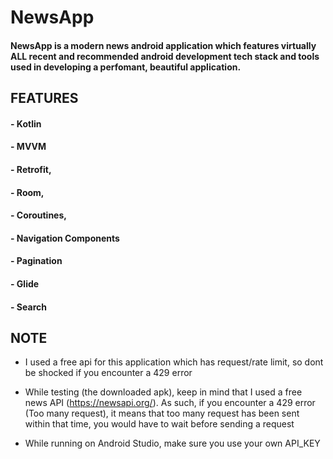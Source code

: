 # NewsApp
#### NewsApp is a modern news android application which features virtually ALL recent and recommended android development tech stack and tools used in developing a perfomant, beautiful application.

## FEATURES 
#### - Kotlin
#### - MVVM 
#### - Retrofit, 
#### - Room, 
#### - Coroutines, 
#### - Navigation Components
#### - Pagination
#### - Glide
#### - Search

## NOTE

- I used a free api for this application which has request/rate limit, so dont be shocked if you encounter a 429 error

- While testing (the downloaded apk), keep in mind that I used a free news API (https://newsapi.org/). As such, if you encounter a 429 error (Too many request), it means that too many request has been sent within that time, you would have to wait before sending a request

- While running on Android Studio, make sure you use your own API_KEY
